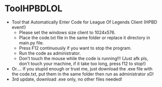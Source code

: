 # ToolHPBDLOL

* Tool that Automatically Enter Code for League Of Legends Client (HPBD event!)
  - Please set the windows size client to 1024x576.
  - Place the code.txt file in the same folder or replace it directory in main.py file.
  - Press F12 continuously if you want to stop the program.
  - Run the code as administrator.
  - Don't touch the mouse while the code is running!!! (Just afk pls, don't touch your machine, if it take too long, press f12 to stop!)
* Or.... If you stupid enough or trust me, just download the .exe file with the code.txt, put them in the same folder then run as administrator xD!
* 3rd update, download .exe only, no other files needed!
 
